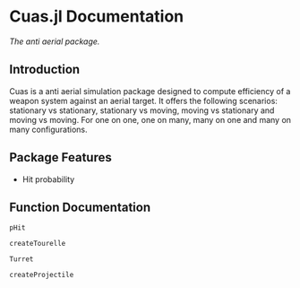 # Cuas.jl Documentation

*The anti aerial package.*
## Introduction
Cuas is a anti aerial simulation package designed to compute efficiency of a weapon system against an aerial target.
It offers the following scenarios: stationary vs stationary, stationary vs moving, moving vs stationary and moving vs moving.
For one on one, one on many, many on one and many on many configurations.

## Package Features
- Hit probability
## Function Documentation
```@docs
pHit
```

```@docs
createTourelle
```

```@docs
Turret
```

```@docs
createProjectile
```
